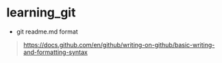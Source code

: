 # learning_git
- git readme.md format 
> https://docs.github.com/en/github/writing-on-github/basic-writing-and-formatting-syntax

